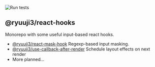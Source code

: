 ![Run tests](https://github.com/ryuuji3/react-hooks/workflows/Run%20tests/badge.svg?branch=master)

@ryuuji3/react-hooks
---

Monorepo with some useful input-based react hooks.

- [@ryuuji3/react-mask-hook](https://github.com/ryuuji3/react-hooks/tree/master/packages/react-mask-hook)
Regexp-based input masking.
- [@ryuuji3/use-callback-after-render](https://github.com/ryuuji3/react-hooks/tree/master/packages/use-callback-after-render) Schedule layout effects on next render
- More planned...